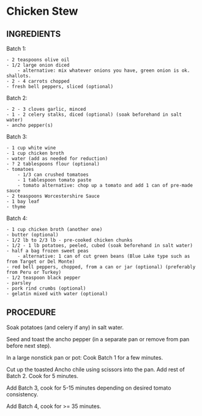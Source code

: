 # Chicken Stew    
  
## INGREDIENTS    
  
Batch 1:    

    - 2 teaspoons olive oil    
    - 1/2 large onion diced  
        - alternative: mix whatever onions you have, green onion is ok. shallots.
    - 2 - 4 carrots chopped    
    - fresh bell peppers, sliced (optional)   
      
Batch 2:    

    - 2 - 3 cloves garlic, minced    
    - 1 - 2 celery stalks, diced (optional) (soak beforehand in salt water)  
    - ancho pepper(s)  
    
Batch 3:
    
    - 1 cup white wine    
    - 1 cup chicken broth    
    - water (add as needed for reduction)    
    - ? 2 tablespoons flour (optional)  
    - tomatoes
        - 1/3 can crushed tomatoes
        - 1 tablespoon tomato paste    
        - tomato alternative: chop up a tomato and add 1 can of pre-made sauce  
    - 2 teaspoons Worcestershire Sauce    
    - 1 bay leaf    
    - thyme    
  
Batch 4:   
 
    - 1 cup chicken broth (another one)    
    - butter (optional)    
    - 1/2 lb to 2/3 lb - pre-cooked chicken chunks    
    - 1/2 - 1 lb potatoes, peeled, cubed (soak beforehand in salt water)  
    - half a bag frozen sweet peas    
        - alternative: 1 can of cut green beans (Blue Lake type such as from Target or Del Monte)  
    - red bell peppers, chopped, from a can or jar (optional) (preferably from Peru or Turkey)  
    - 1/2 teaspoon black pepper    
    - parsley    
    - pork rind crumbs (optional)  
    - gelatin mixed with water (optional)  
  
## PROCEDURE    
  
Soak potatoes (and celery if any) in salt water.  

Seed and toast the ancho pepper (in a separate pan or remove from pan before next step).
  
In a large nonstick pan or pot: Cook Batch 1 for a few minutes.  

Cut up the toasted Ancho chile using scissors into the pan. Add rest of Batch 2. Cook for 5 minutes.  

Add Batch 3, cook for 5-15 minutes depending on desired tomato consistency.  

Add Batch 4, cook for >= 35 minutes.  
  